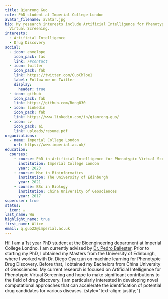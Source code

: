```yaml
---
title: Qianrong Guo
role: PhD student at Imperial College London
avatar_filename: avatar.jpg
bio: My research interests include Artificial Intelligence for Phenotypic
  Virtual Screening.
interests:
  - Artificial Intelligence
  - Drug Discovery
social:
  - icon: envelope
    icon_pack: fas
    link: /#contact
  - icon: twitter
    icon_pack: fab
    link: https://twitter.com/GuoChloe1
    label: Follow me on Twitter
    display:
      header: true
  - icon: github
    icon_pack: fab
    link: https://github.com/Rong830
  - icon: linkedin
    icon_pack: fab
    link: https://www.linkedin.com/in/qianrong-guo/
  - icon: cv
    icon_pack: ai
    link: uploads/resume.pdf
organizations:
  - name: Imperial College London
    url: https://www.imperial.ac.uk/
education:
  courses:
    - course: PhD in Artificial Intelligence for Phenotypic Virtual Screening
      institution: Imperial College London
      year: 2023
    - course: Msc in Bioinformatics
      institution: The University of Edinburgh
      year: 2021
    - course: BSc in Biology
      institution: China University of Geosciences
      year: 2017
superuser: true
status:
  icon: ☕️
last_name: Wu
highlight_name: true
first_name: Alice
email: q.guo22@imperial.ac.uk
---
```

Hi! I am a 1st year PhD student at the Bioengineering department at Imperial College Londno. I am currently advised by [Dr. Pedro Ballester](https://www.imperial.ac.uk/people/p.ballester). Prior to starting my PhD, I obtained my Masters from the University of Edinburgh, where I worked with Dr. Diego Oyarzún on machine learning for Phenotypic Drug Discovery. Before that, I obtained my Bachelors from China University of Geosciences. My current research is focused on Artificial Intelligence for Phenotypic Virtual Screening and hope to make significant contributions to the field of drug discovery. I am particularly interested in developing novel computational approaches that can accelerate the identification of potential drug candidates for various diseases.
{style="text-align: justify;"}